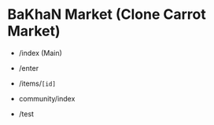 # BaKhaN Market (Clone Carrot Market)

- /index (Main)
- /enter
- /items/`[id]`

- community/index


- /test